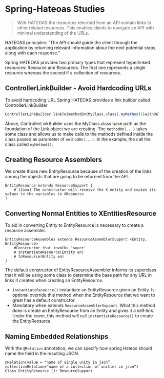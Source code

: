 # Spring-Hateoas Studies
>With HATEOAS the resources returned from an API contain links to other related resources. This enables clients to navigate an API with minimal understanding of the URLs.

HATEOAS principles: “The API should guide the client through the application by returning relevant information about the next potential steps, along with each response.”

Spring HATEOAS provides two primary types that represent hyperlinked resources: Resource and Resources. The first one represents a single resource whereas the second if a collection of resources.

## ControllerLinkBuilder - Avoid Hardcoding URLs

To avoid hardcoding URL Spring HATEOAS provides a link builder called ControllerLinkBuilder 

```sh
ControllerLinkBuilder.linkTo(methodOn(MyClass.class).myMethod())withRel(“name-of-the-relation”));

```

Above, ControllerLinkBuilder uses the MyClass.class base path as the foundation of the Link object we are creating. The `methodOn(...)` takes some class and allows us to make calls to the methods defined inside the class passed as parameter of `methodOn(...)`. In the example, the call the class called `myMethod()`.

## Creating Resource Assemblers

We create those new EntityResource because of the creation of the links among the objects that are going to be returned from the API.

```
EntityResource extends ResourceSupport {
    # [Java] The constructor will receive the X entity and copies its values to the variables in XResource
}
```

## Converting Normal Entities to XEntitiesResource
To aid in converting Entity to EntityResource is necessary to create a resource assembler.

```
EntityResourceAssembles extends ResourceAssemblerSupport <Entity, EntityResource> 
	#Constructor that involks 'super'
	# instantiateResource(Entity en)
	# toResource(Entity en)
} 

```

The default constructor of EntityResourceAssembler informs its superclass that it will be using some class to determine the base path for any URL in links it creates when creating an EntityResource.
*	`instantiateResource()` instantiate an EntityResource given an Entity. Is optional override this method when the EntityResource that we want to great has a default constructor.
*	Mandatory when extends `ResourceAssemblerSupport`. What this method does is create an EntityResource from an Entity and gives it a self-link. Under the cover, this method will call `instantiateResource()`  to create the EntityReosurce.

## Naming Embedded Relationships
With the `@Relation` annotation, we can specify how spring Hateos should name the field in the resulting JSON.

```
@Relation(value = “name of single unity in json”, collectionRelation=”name of a collection of unities in json”)
Class EntityResource (): ResourceSupport
```

